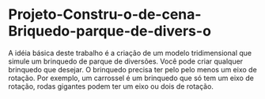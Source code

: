 # Projeto-Constru-o-de-cena-Briquedo-parque-de-divers-o
A idéia básica deste trabalho é a criação de um modelo tridimensional que simule um brinquedo de parque de diversões. Você pode criar qualquer brinquedo que desejar. O brinquedo precisa ter pelo pelo menos um eixo de rotação. Por exemplo, um carrossel é um brinquedo que só tem um eixo de rotação, rodas gigantes podem ter um eixo ou dois de rotação.
